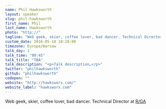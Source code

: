```yaml
---
name: Phil Hawksworth
layout: speaker
slug: phil-hawksworth
first_name: Phil
last_name: Hawksworth
photo: "http://"
tagline: "Web geek, skier, coffee lover, bad dancer. Technical Director at R/GA"
custom_date: 2016-05-18 10:20:00
timezone: Europe/Warsaw
talk_day: 1
talk_time: "09:45"
talk_title: "TBA"
talk_description: "<p>Talk description…</p>"
twitter: "philhawksworth"
github: "philhawksworth"
codepen: ""
website: "http://hawksworx.com/"
website_label: "hawksworx.com"
---
```

<p>Web geek, skier, coffee lover, bad dancer. Technical Director at <a href="http://www.rga.com/">R/GA</a></p>
